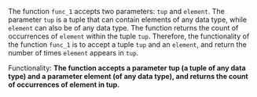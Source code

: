 The function `func_1` accepts two parameters: `tup` and `element`. The parameter `tup` is a tuple that can contain elements of any data type, while `element` can also be of any data type. The function returns the count of occurrences of `element` within the tuple `tup`. Therefore, the functionality of the function `func_1` is to accept a tuple `tup` and an `element`, and return the number of times `element` appears in `tup`. 

Functionality: **The function accepts a parameter tup (a tuple of any data type) and a parameter element (of any data type), and returns the count of occurrences of element in tup.**